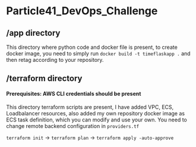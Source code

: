 # Particle41_DevOps_Challenge

## /app directory
This directory where python code and docker file is present, to create docker image, you need to simply run `docker build -t timeflaskapp .` and then retag according to your repository.

## /terraform directory
#### Prerequisites: AWS CLI credentials should be present
This directory terraform scripts are present, I have added VPC, ECS, Loadbalancer resources, also added my own repository docker image as ECS task definition, which you can modify and use your own. You need to change remote backend configuration in `providers.tf`

`terraform init` -> `terraform plan` -> `terraform apply -auto-approve`

